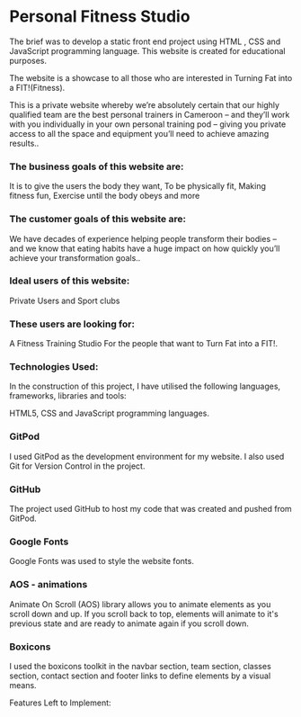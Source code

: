 <h1>Personal Fitness Studio</h1>

The brief was to develop a static front end project  using HTML , CSS and JavaScript programming language. This website is created for educational purposes.

The website is a showcase to all those who are interested in Turning Fat into a FIT!(Fitness). 

This is a private website whereby we’re absolutely certain that our highly qualified team are the best personal trainers in Cameroon – and they’ll work with you individually in your own personal training pod – giving you private access to all the space and equipment you’ll need to achieve amazing results..

<h3>The business goals of this website are:</h3>

It is to give the users the body they want, 
To be physically fit,
Making fitness fun,
Exercise until the body obeys and more

<h3>The customer goals of this website are:</h3>

We have decades of experience helping people transform their bodies – 
and we know that eating habits have a huge impact on how quickly
 you’ll achieve your transformation goals..

<h3>Ideal users of this website:</h3>

 Private Users and Sport clubs

<h3>These users are looking for:</h3>

A Fitness Training Studio For the people that want to Turn Fat into a FIT!.

<h3>Technologies Used:</h3>

In the construction of this project, I have utilised the following languages, frameworks, libraries and tools:

HTML5, CSS and JavaScript programming languages.

<h3>GitPod</h3>
I used GitPod as the development environment for my website. I also used Git for Version Control in the project.

<h3>GitHub</h3>
The project used GitHub to host my code that was created and pushed from GitPod.

<h3>Google Fonts</h3>
Google Fonts was used to style the website fonts.

<h3>AOS - animations</h3>

Animate On Scroll (AOS) library allows you to animate elements as you scroll down and up. If you scroll back to top, elements will animate to it's previous state and are ready to animate again if you scroll down.

<h3>Boxicons</h3>
I used the boxicons toolkit in the navbar section, team section, classes section, contact section and footer links to define elements by a visual means.

Features Left to Implement:
